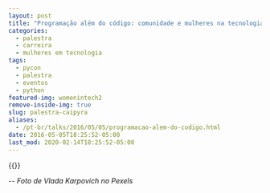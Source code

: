 ```yaml
---
layout: post
title: "Programação além do código: comunidade e mulheres na tecnologia [Caipyra]"
categories:
  - palestra
  - carreira
  - mulheres em tecnologia
tags:
  - pycon
  - palestra
  - eventos
  - python
featured-img: womenintech2
remove-inside-img: true
slug: palestra-caipyra
aliases: 
  - /pt-br/talks/2016/05/05/programacao-alem-do-codigo.html
date: 2016-05-05T18:25:52-05:00
last_mod: 2020-02-14T18:25:52-05:00
---
```

<!--more-->

{{<youtube yV3XFWfJ0TE>}}

--
*Foto de Vlada Karpovich no Pexels*